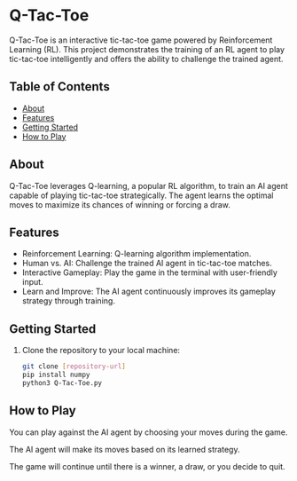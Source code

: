 # Q-Tac-Toe

Q-Tac-Toe is an interactive tic-tac-toe game powered by Reinforcement Learning (RL). This project demonstrates the training of an RL agent to play tic-tac-toe intelligently and offers the ability to challenge the trained agent.

## Table of Contents

- [About](#about)
- [Features](#features)
- [Getting Started](#getting-started)
- [How to Play](#how-to-play)

## About

Q-Tac-Toe leverages Q-learning, a popular RL algorithm, to train an AI agent capable of playing tic-tac-toe strategically. The agent learns the optimal moves to maximize its chances of winning or forcing a draw.

## Features

- Reinforcement Learning: Q-learning algorithm implementation.
- Human vs. AI: Challenge the trained AI agent in tic-tac-toe matches.
- Interactive Gameplay: Play the game in the terminal with user-friendly input.
- Learn and Improve: The AI agent continuously improves its gameplay strategy through training.

## Getting Started

1. Clone the repository to your local machine:

   ```bash
   git clone [repository-url]
   pip install numpy
   python3 Q-Tac-Toe.py

## How to Play
You can play against the AI agent by choosing your moves during the game.

The AI agent will make its moves based on its learned strategy.

The game will continue until there is a winner, a draw, or you decide to quit.

